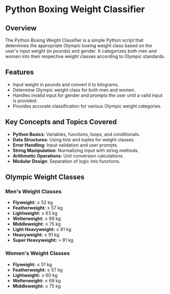 # Python Boxing Weight Classifier

## Overview

The Python Boxing Weight Classifier is a simple Python script that determines the appropriate Olympic boxing weight class based on the user's input weight (in pounds) and gender. It categorizes both men and women into their respective weight classes according to Olympic standards.

## Features

- Input weight in pounds and convert it to kilograms.
- Determine Olympic weight class for both men and women.
- Handles invalid input for gender and prompts the user until a valid input is provided.
- Provides accurate classification for various Olympic weight categories.

## Key Concepts and Topics Covered

- **Python Basics**: Variables, functions, loops, and conditionals.
- **Data Structures**: Using lists and tuples for weight classes.
- **Error Handling**: Input validation and user prompts.
- **String Manipulation**: Normalizing input with string methods.
- **Arithmetic Operations**: Unit conversion calculations.
- **Modular Design**: Separation of logic into functions.

## Olympic Weight Classes

### Men's Weight Classes

- **Flyweight:** ≤ 52 kg
- **Featherweight:** ≤ 57 kg
- **Lightweight:** ≤ 63 kg
- **Welterweight:** ≤ 69 kg
- **Middleweight:** ≤ 75 kg
- **Light Heavyweight:** ≤ 81 kg
- **Heavyweight:** ≤ 91 kg
- **Super Heavyweight:** > 91 kg

### Women's Weight Classes

- **Flyweight:** ≤ 51 kg
- **Featherweight:** ≤ 57 kg
- **Lightweight:** ≤ 60 kg
- **Welterweight:** ≤ 69 kg
- **Middleweight:** ≤ 75 kg
